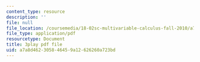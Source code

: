 ```yaml
---
content_type: resource
description: ''
file: null
file_location: /coursemedia/18-02sc-multivariable-calculus-fall-2010/a7a8d462305846459a12626260a723bd_gBuIwfdoOn0.pdf
file_type: application/pdf
resourcetype: Document
title: 3play pdf file
uid: a7a8d462-3058-4645-9a12-626260a723bd
---
```

